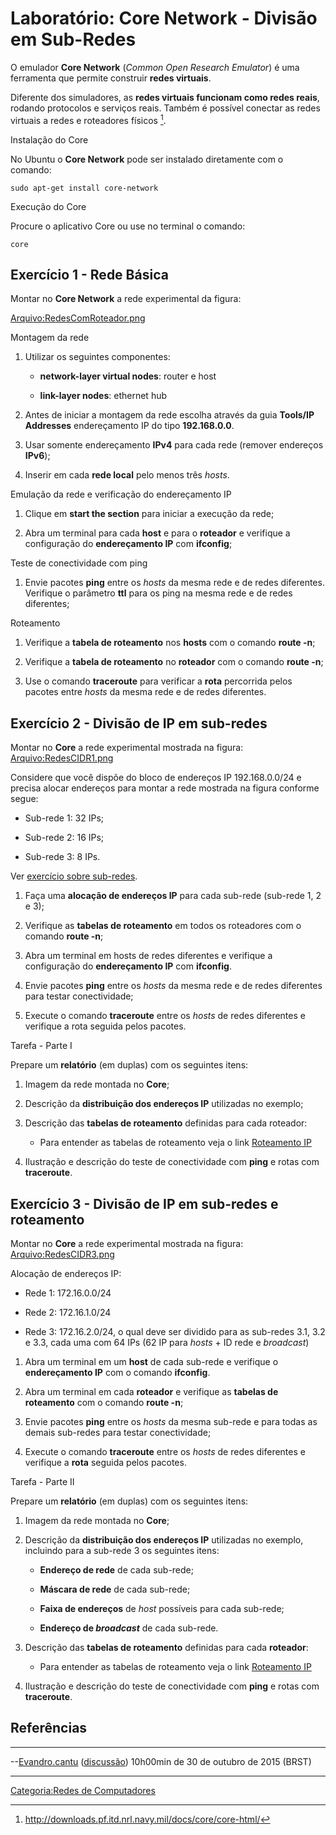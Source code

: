 # Laboratório: Core Network - Divisão em Sub-Redes

O emulador **Core Network** (*Common Open Research Emulator*) é uma ferramenta que permite construir **redes virtuais**.

Diferente dos simuladores, as **redes virtuais funcionam como redes reais**, rodando protocolos e serviços reais. Também é possível conectar as redes virtuais a redes e roteadores físicos [^1].

Instalação do Core  
No Ubuntu o **Core Network** pode ser instalado diretamente com o comando:

`sudo apt-get install core-network`

Execução do Core  
Procure o aplicativo Core ou use no terminal o comando:

`core`

## Exercício 1 - Rede Básica

Montar no **Core Network** a rede experimental da figura:

<a href="Arquivo:RedesComRoteador.png" class="wikilink" title="Arquivo:RedesComRoteador.png">Arquivo:RedesComRoteador.png</a>

Montagem da rede  

1.  Utilizar os seguintes componentes:
    - **network-layer virtual nodes**: router e host
    - **link-layer nodes**: ethernet hub
2.  Antes de iniciar a montagem da rede escolha através da guia **Tools/IP Addresses** endereçamento IP do tipo **192.168.0.0**.
3.  Usar somente endereçamento **IPv4** para cada rede (remover endereços **IPv6**);
4.  Inserir em cada **rede local** pelo menos três *hosts*.

Emulação da rede e verificação do endereçamento IP  

1.  Clique em **start the section** para iniciar a execução da rede;
2.  Abra um terminal para cada **host** e para o **roteador** e verifique a configuração do **endereçamento IP** com **ifconfig**;

Teste de conectividade com ping  

1.  Envie pacotes **ping** entre os *hosts* da mesma rede e de redes diferentes. Verifique o parâmetro **ttl** para os ping na mesma rede e de redes diferentes;

Roteamento  

1.  Verifique a **tabela de roteamento** nos **hosts** com o comando **route -n**;
2.  Verifique a **tabela de roteamento** no **roteador** com o comando **route -n**;
3.  Use o comando **traceroute** para verificar a **rota** percorrida pelos pacotes entre *hosts* da mesma rede e de redes diferentes.

## Exercício 2 - Divisão de IP em sub-redes

Montar no **Core** a rede experimental mostrada na figura: <a href="Arquivo:RedesCIDR1.png" class="wikilink" title="Arquivo:RedesCIDR1.png">Arquivo:RedesCIDR1.png</a>

Considere que você dispõe do bloco de endereços IP 192.168.0.0/24 e precisa alocar endereços para montar a rede mostrada na figura conforme segue:

- Sub-rede 1: 32 IPs;
- Sub-rede 2: 16 IPs;
- Sub-rede 3: 8 IPs.

  
Ver [exercício sobre sub-redes](http://wiki.foz.ifpr.edu.br/wiki/index.php/CIDR#Exerc.C3.ADcios_Sub-Redes).

1.  Faça uma **alocação de endereços IP** para cada sub-rede (sub-rede 1, 2 e 3);
2.  Verifique as **tabelas de roteamento** em todos os roteadores com o comando **route -n**;
3.  Abra um terminal em hosts de redes diferentes e verifique a configuração do **endereçamento IP** com **ifconfig**.
4.  Envie pacotes **ping** entre os *hosts* da mesma rede e de redes diferentes para testar conectividade;
5.  Execute o comando **traceroute** entre os *hosts* de redes diferentes e verifique a rota seguida pelos pacotes.

Tarefa - Parte I  
Prepare um **relatório** (em duplas) com os seguintes itens:

1.  Imagem da rede montada no **Core**;
2.  Descrição da **distribuição dos endereços IP** utilizadas no exemplo;
3.  Descrição das **tabelas de roteamento** definidas para cada roteador:
    - Para entender as tabelas de roteamento veja o link <a href="Roteamento_IP" class="wikilink" title="Roteamento IP">Roteamento IP</a>
4.  Ilustração e descrição do teste de conectividade com **ping** e rotas com **traceroute**.

## Exercício 3 - Divisão de IP em sub-redes e roteamento

Montar no **Core** a rede experimental mostrada na figura: <a href="Arquivo:RedesCIDR3.png" class="wikilink" title="Arquivo:RedesCIDR3.png">Arquivo:RedesCIDR3.png</a>

Alocação de endereços IP:

- Rede 1: 172.16.0.0/24
- Rede 2: 172.16.1.0/24
- Rede 3: 172.16.2.0/24, o qual deve ser dividido para as sub-redes 3.1, 3.2 e 3.3, cada uma com 64 IPs (62 IP para *hosts* + ID rede e *broadcast*)

1.  Abra um terminal em um **host** de cada sub-rede e verifique o **endereçamento IP** com o comando **ifconfig**.
2.  Abra um terminal em cada **roteador** e verifique as **tabelas de roteamento** com o comando **route -n**;
3.  Envie pacotes **ping** entre os *hosts* da mesma sub-rede e para todas as demais sub-redes para testar conectividade;
4.  Execute o comando **traceroute** entre os *hosts* de redes diferentes e verifique a **rota** seguida pelos pacotes.

Tarefa - Parte II  
Prepare um **relatório** (em duplas) com os seguintes itens:

1.  Imagem da rede montada no **Core**;
2.  Descrição da **distribuição dos endereços IP** utilizadas no exemplo, incluindo para a sub-rede 3 os seguintes itens:
    - **Endereço de rede** de cada sub-rede;
    - **Máscara de rede** de cada sub-rede;
    - **Faixa de endereços** de *host* possíveis para cada sub-rede;
    - **Endereço de *broadcast*** de cada sub-rede.
3.  Descrição das **tabelas de roteamento** definidas para cada **roteador**:
    - Para entender as tabelas de roteamento veja o link <a href="Roteamento_IP" class="wikilink" title="Roteamento IP">Roteamento IP</a>
4.  Ilustração e descrição do teste de conectividade com **ping** e rotas com **traceroute**.

## Referências

<references />

------------------------------------------------------------------------

--<a href="Usuário:Evandro.cantu" class="wikilink" title="Evandro.cantu">Evandro.cantu</a> (<a href="Usuário_Discussão:Evandro.cantu" class="wikilink" title="discussão">discussão</a>) 10h00min de 30 de outubro de 2015 (BRST)

------------------------------------------------------------------------

<a href="Categoria:Redes_de_Computadores" class="wikilink" title="Categoria:Redes de Computadores">Categoria:Redes de Computadores</a>

[^1]: <http://downloads.pf.itd.nrl.navy.mil/docs/core/core-html/>
